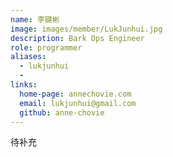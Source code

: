 ```yaml
---
name: 李键彬
image: images/member/LukJunhui.jpg
description: Bark Ops Engineer
role: programmer
aliases:
  - lukjunhui
  - 
links:
  home-page: annechovie.com
  email: lukjunhui@gmail.com
  github: anne-chovie
---
```


待补充
